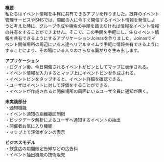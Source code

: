 **概要**  
私たちはイベント情報を手軽に共有できるアプリを作りました。既存のイベント管理サービスやSNSでは、周囲の人に今すぐ開催するイベント情報を発信しようと考えた時に、グループ作成や検索の手順を踏まなければ情報をイベント情報の共有をすることができません。そこで、この手間を手軽にし、生なイベント情報を共有できるようにするアプリケーションJoinasを作りました。Joinasでイベント開催場所の周辺にいる人達へリアルタイムで手軽に情報共有できるようにすることにより、その場にいる人々のさらなる繋がりを生み出します。  

**アプリケーション**  
・ログイン後、今日開催されるイベントがピンとしてマップに表示される。  
・イベント情報を入力するとマップ上にイベントピンを作成される。  
・イベントピンをタップすると、イベント詳細を確認できる。  
・ユーザはイベントに対して評価をすることができる。  
・イベントが作成されると開催場所の周囲にいるユーザ全員に通知が届く。  

**未実装部分**  
・通知機能  
・イベント通知の距離範囲制限  
・ビックデータ解析によるユーザへ通知するイベントの抽出  
・開催者お気に入り機能  
・マップ上で評価ボタンの表示  

**ビジネスモデル**  
・飲食店の期間限定告知などの広告料  
・イベント抽出機能の技術販売
